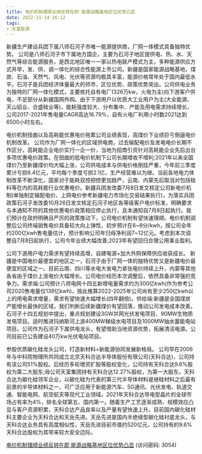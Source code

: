 ```yaml
---
title: 电价机制理顺业绩反转在即 能源战略基地区位优势凸显
date: 2022-11-14 16:12
tags:
- 天富能源
---
```

新疆生产建设兵团下属八师石河子市唯一能源提供商，厂网一体模式具备独特优势。
公司是八师石河子市下属地方国企，主要为石河子地区提供电、热、水、天然气等综合能源服务，是西北地区唯一一家以热电联产模式为主，多种能源供应方式并举，发、供、调一体化的综合性能源上市公司。新疆是国家能源战略基地，煤炭、石油、天然气、风电、光伏等资源均极其丰富，能源价格常年处于国内最低水平。石河子是兵团经济体量最大的师市，区位优势、政策优势突出。公司供电业务为独特的厂网一体化模式，主要依托自有电厂(326万kw，火电为主)向下游客户供电，不足部分从新疆国网外购。由于下游用户以优质大工业用户为主(大全能源、天山铝业、合盛硅业等)，能耗强度较大、分布集中、产能及用电需求持续增长，公司2017-2021年售电量CAGR高达16.79%，自有火电厂利用小时数2021达到6500小时左右。

电价机制扭曲以及高耗能优惠电价拖累公司业绩表现，高煤价下业绩巨亏倒逼电价机制改革。
公司作为厂网一体化的区域供电商，过去输配电价及发电电价长期不作区分，高耗能企业电价实行一企一价，当地为招商引资针对高耗能企业先后出台多项优惠电价政策。在扭曲的低电价机制下公司长期增收不增利;2021年以来全国煤价乃至新疆煤价均大幅上涨，公司供电成本与供电价格倒挂严重，今年前三季度累计亏损6.4亿元，平均每个季度亏损2.1亿，生产经营难以为继。当前各地电力体制改革不断深化，国家对于能耗双控把控更加趋严，云南、内蒙先后取消对包括硅料等在内的高耗能行业优惠电价。新疆兵团发改委7月8日发文核定公司新电价机制(单独制定输配电价、上网电价参考新疆电力市场化交易结果执行)，为落实兵团政策石河子发改委10月26日发文核定石河子地区各等级客户电价标准，明确要求与本通知不符的其他优惠电价政策相应停止执行，且本通知自7月8日起执行。我们预计在政府明确且严厉的政策推动下，公司电价机制有望快速理顺。电价机制调整后公司终端销售电价具备较大向上弹性，初步预计在6~8分/kwh，按公司全年约200亿kwh售电量估计，预计影响公司年归母净利润7~12亿元。考虑到本次调整自7月8日起执行，公司今年业绩大幅改善;2023年有望回归合理公用事业盈利。
<!-- more -->
公司下游用户电力需求有望持续高增，自建电源+加大外购保障供应收获成长。
新疆是中国电价最便宜的地区之一，石河子由于厂网一体的独特优势又是新疆电价最便宜的区域之一。目前云南、四川等水电大省电力紧张电价持续上升，内蒙等其他各省由于煤价上涨电价大幅增长。公司电价经历本次调整后，依然具备非常强的竞争力。需求端:公司预计八师电网十四五新增电量需求约为300亿kwh(作为参考公司2020售电量仅139亿kwh)，按此推算2022-2025年公司尚有至少250亿kwh以上的用电需求增量，需求有望快速大幅增长(四年翻倍)。供给端:新疆是全国煤炭产能增长最快的区域，我们判断后续新疆煤价有望回落，推动公司发电成本改善。石河子十四五规划中提出，重点规划建设3GW并网光伏发电项目、90MW生物质发电项目。适时推进玛纳斯河上游400MW梯级水电项目及1000MW抽水蓄能电站项目。公司作为石河子下属供电龙头，有望借助当地资源优势，拓展清洁电源。公司目前已公告建设40万kw光伏电站项目。

参股优质碳化硅龙头公司，打造新材料+新能源协同发展新格局。
公司早在2006年与中科院物理所共同成立北京天科合达半导体股份有限公司(天科合达)，公司持有该公司51%股权。后经历多轮增资扩股等股权变化，公司持有天科合达9.6%股权为第二大股东;母公司天富集团持有天科合达12.27%股权，为第一大股东。天科合达为碳化硅领军企业，以碳化硅为代表的第三代半导体材料是继硅材料之后最有前景的半导体材料之一，可广泛应用于新能源汽车、5G通讯、光伏发电、轨道交通、智能电网、航空航天等现代工业领域。2021年天科合达导电型晶片的全球市场占有率为4%，排名全球第五、国内第一。随着生产工艺逐渐成熟、规模效应凸显与客户资源积累，天科合达产品良率以及产量有望快速上升。目前国内碳化硅材料主要企业为天科合达和天岳先进。天岳先进是国内半绝缘型碳化硅衬底龙头，与天科合达业务具有高度相似性，天岳先进目前市值约520亿元，公司持有的9.6%天科合达股权为其带来较大安全边际。

[电价机制理顺业绩反转在即 能源战略基地区位优势凸显](https://url12.ctfile.com/f/3948612-723545994-231159?p=3054)
(访问密码: 3054)
